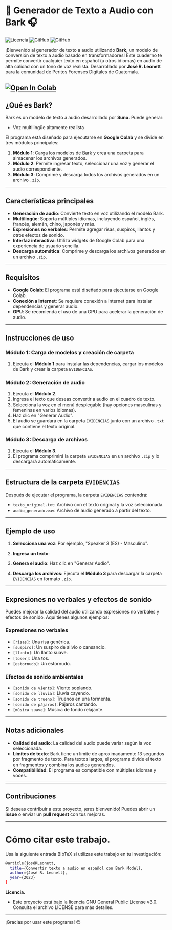 # 🎤 Generador de Texto a Audio con Bark 🎧

![Licencia](https://img.shields.io/badge/Licencia-GNU%20GPL%20v3-blue)
![GitHub](https://img.shields.io/badge/Python-3.8%2B-green)
![GitHub](https://img.shields.io/badge/Estado-Activo-brightgreen)

¡Bienvenido al generador de texto a audio utilizando **Bark**, un modelo de conversión de texto a audio basado en transformadores! Este cuaderno te permite convertir cualquier texto en español (u otros idiomas) en audio de alta calidad con un tono de voz realista. Desarrollado por **José R. Leonett** para la comunidad de Peritos Forenses Digitales de Guatemala.

[![Open In Colab](https://colab.research.google.com/assets/colab-badge.svg)](https://colab.research.google.com/drive/1gjIAn-tigNDK4nQje3dPzFFf0WmTjZK3?usp=sharing)
---

## **¿Qué es Bark?**
Bark es un modelo de texto a audio desarrollado por **Suno**. Puede generar:
- Voz multilingüe altamente realista

El programa está diseñado para ejecutarse en **Google Colab** y se divide en tres módulos principales:

1. **Módulo 1**: Carga los modelos de Bark y crea una carpeta para almacenar los archivos generados.
2. **Módulo 2**: Permite ingresar texto, seleccionar una voz y generar el audio correspondiente.
3. **Módulo 3**: Comprime y descarga todos los archivos generados en un archivo `.zip`.

---

## Características principales

- **Generación de audio**: Convierte texto en voz utilizando el modelo Bark.
- **Multilingüe**: Soporta múltiples idiomas, incluyendo español, inglés, francés, alemán, chino, japonés y más.
- **Expresiones no verbales**: Permite agregar risas, suspiros, llantos y otros efectos de sonido.
- **Interfaz interactiva**: Utiliza widgets de Google Colab para una experiencia de usuario sencilla.
- **Descarga automática**: Comprime y descarga los archivos generados en un archivo `.zip`.

---

## Requisitos

- **Google Colab**: El programa está diseñado para ejecutarse en Google Colab.
- **Conexión a Internet**: Se requiere conexión a Internet para instalar dependencias y generar audio.
- **GPU**: Se recomienda el uso de una GPU para acelerar la generación de audio.

---

## Instrucciones de uso

### Módulo 1: Carga de modelos y creación de carpeta
1. Ejecuta el **Módulo 1** para instalar las dependencias, cargar los modelos de Bark y crear la carpeta `EVIDENCIAS`.

### Módulo 2: Generación de audio
1. Ejecuta el **Módulo 2**.
2. Ingresa el texto que deseas convertir a audio en el cuadro de texto.
3. Selecciona la voz en el menú desplegable (hay opciones masculinas y femeninas en varios idiomas).
4. Haz clic en "Generar Audio".
5. El audio se guardará en la carpeta `EVIDENCIAS` junto con un archivo `.txt` que contiene el texto original.

### Módulo 3: Descarga de archivos
1. Ejecuta el **Módulo 3**.
2. El programa comprimirá la carpeta `EVIDENCIAS` en un archivo `.zip` y lo descargará automáticamente.

---

## Estructura de la carpeta `EVIDENCIAS`

Después de ejecutar el programa, la carpeta `EVIDENCIAS` contendrá:
- `texto_original.txt`: Archivo con el texto original y la voz seleccionada.
- `audio_generado.wav`: Archivo de audio generado a partir del texto.

---

## Ejemplo de uso

1. **Selecciona una voz**: Por ejemplo, "Speaker 3 (ES) - Masculino".
2. **Ingresa un texto**:

3. **Genera el audio**: Haz clic en "Generar Audio".
4. **Descarga los archivos**: Ejecuta el **Módulo 3** para descargar la carpeta `EVIDENCIAS` en formato `.zip`.

---

## Expresiones no verbales y efectos de sonido

Puedes mejorar la calidad del audio utilizando expresiones no verbales y efectos de sonido. Aquí tienes algunos ejemplos:

### Expresiones no verbales
- `[risas]`: Una risa genérica.
- `[suspiro]`: Un suspiro de alivio o cansancio.
- `[llanto]`: Un llanto suave.
- `[toser]`: Una tos.
- `[estornudo]`: Un estornudo.

### Efectos de sonido ambientales
- `[sonido de viento]`: Viento soplando.
- `[sonido de lluvia]`: Lluvia cayendo.
- `[sonido de trueno]`: Truenos en una tormenta.
- `[sonido de pájaros]`: Pájaros cantando.
- `[música suave]`: Música de fondo relajante.

---

## Notas adicionales

- **Calidad del audio**: La calidad del audio puede variar según la voz seleccionada.
- **Límites de texto**: Bark tiene un límite de aproximadamente 13 segundos por fragmento de texto. Para textos largos, el programa divide el texto en fragmentos y combina los audios generados.
- **Compatibilidad**: El programa es compatible con múltiples idiomas y voces.

---

## Contribuciones

Si deseas contribuir a este proyecto, ¡eres bienvenido! Puedes abrir un **issue** o enviar un **pull request** con tus mejoras.

---

# Cómo citar este trabajo.
Usa la siguiente entrada BibTeX si utilizas este trabajo en tu investigación:
```bash
@article{joséRLeonett,
  title={Convertir texto a audio en español con Bark Model},
  author={José R. Leonett},
  year={2023}
}

```

**Licencia.**
- Este proyecto está bajo la licencia GNU General Public License v3.0. Consulta el archivo LICENSE para más detalles.

---

¡Gracias por usar este programa! 😊
